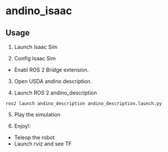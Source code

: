 # andino_isaac

## Usage

1. Launch Isaac Sim

2. Config Isaac Sim
  - Enabl ROS 2 Bridge extension.

3. Open USDA andino description.

4. Launch ROS 2 andino_description

  ```
  ros2 launch andino_description andino_description.launch.py
  ```

5. Play the simulation

6. Enjoy!:
  - Teleop the robot
  - Launch rviz and see TF
